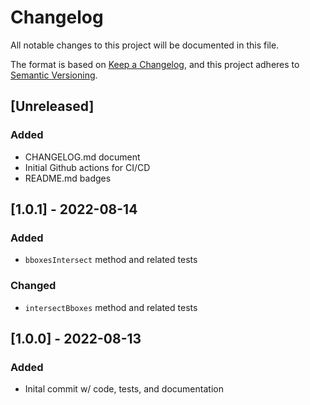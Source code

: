 # Changelog
All notable changes to this project will be documented in this file.

The format is based on [Keep a Changelog](https://keepachangelog.com/en/1.0.0/),
and this project adheres to [Semantic Versioning](https://semver.org/spec/v2.0.0.html).

## [Unreleased]
### Added
- CHANGELOG.md document
- Initial Github actions for CI/CD
- README.md badges

## [1.0.1] - 2022-08-14
### Added
- `bboxesIntersect` method and related tests
### Changed
- `intersectBboxes` method and related tests

## [1.0.0] - 2022-08-13
### Added
- Inital commit w/ code, tests, and documentation